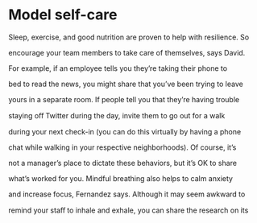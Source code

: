 # Model self-care

Sleep, exercise, and good nutrition are proven to help with resilience. So

encourage your team members to take care of themselves, says David.

For example, if an employee tells you they’re taking their phone to

bed to read the news, you might share that you’ve been trying to leave

yours in a separate room. If people tell you that they’re having trouble

staying oﬀ Twitter during the day, invite them to go out for a walk

during your next check-in (you can do this virtually by having a phone

chat while walking in your respective neighborhoods). Of course, it’s

not a manager’s place to dictate these behaviors, but it’s OK to share

what’s worked for you. Mindful breathing also helps to calm anxiety

and increase focus, Fernandez says. Although it may seem awkward to

remind your staﬀ to inhale and exhale, you can share the research on its